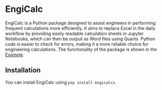 # EngiCalc


EngiCalc is a Python package designed to assist engineers in performing
frequent calculations more efficiently. It aims to replace Excel in the
daily workflow by providing easily readable calculation sheets in
Jupyter Notebooks, which can then be output as Word files using Quarto.
Python code is easier to check for errors, making it a more reliable
choice for engineering calculations. The functionality of the package is shown in the [Example](tests/Functionality.pdf).

## Installation

You can install EngiCalc using `pip install engicalcs`.

